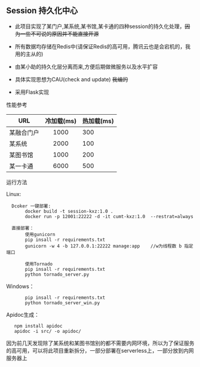 <h2>Session 持久化中心</h2>

- 此项目实现了某门户,某系统,某书馆,某卡通的四种session的持久化处理，~~因为一些不可说的原因并不能直接开源~~

- 所有数据均存储在Redis中(请保证Redis的高可用，腾讯云也是会宕机的，我用的主从的)

- 由某小助的持久化层分离而来,方便后期做微服务以及水平扩容

- 具体实现思想为CAU(check and update) ~~我编的~~

- 采用Flask实现

性能参考



| URL  | 冷加载(ms) | 热加载(ms)    |
|-------|:---:|-----------|
| 某融合门户  | 1000 | 300     | 
| 某系统 | 2000  | 100      | 
| 某图书馆  | 1000   | 200 |
| 某一卡通  | 6000   | 500 |



运行方法
    
Linux:

      Dcoker 一键部署:
           docker build -t session-kxz:1.0 .
           docker run -p 12001:22222 -d -it cumt-kxz:1.0  --restrat=always
      
      直接部署：
           使用gunicorn
           pip insall -r requirements.txt
           gunicorn -w 4 -b 127.0.0.1:22222 manage:app    //w为线程数 b 指定端口
           
           使用Tornado
           pip insall -r requirements.txt
           python tornado_server.py
Windows：

           pip insall -r requirements.txt
           python tornado_server_win.py    
           
Apidoc生成：

       npm install apidoc
       apidoc -i src/ -o apidoc/
 因为前几天发现除了某系统和某图书馆别的都不需要内网环境，所以为了保证服务的高可用，可以将此项目重新拆分，一部分部署在serverless上，一部分放到内网服务器上     


       
       
       

